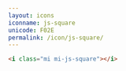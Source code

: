 ```yaml
---
layout: icons
iconname: js-square
unicode: F02E
permalink: /icon/js-square/
---
```


``` html
<i class="mi mi-js-square"></i>
```
